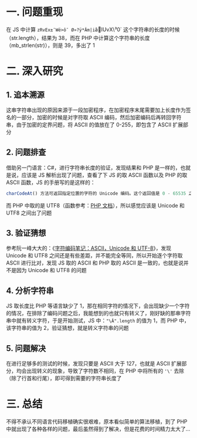 # 一. 问题重现 #
在 JS 中计算 `zRvEx±¯Wë>ô¯ Ø»?ÿ*Âm|i`ãIUvX\³0` 这个字符串的长度的时候（str.length），结果为 38，而在 PHP 中计算这个字符串的长度（mb_strlen(str)），则是 39，多出了 1

# 二. 深入研究 #

## 1. 追本溯源 ##
这串字符串出现的原因来源于一段加密程序，在加密程序末尾需要加上长度作为签名的一部分，加密的时候是对字符取 ASCII 编码，然后加密编码后再转回字符串，由于加密的定界问题，将 ASCII 的值放在了 0-255，即包含了 ASCII 扩展部分

## 2. 问题排查 ##
借助另一门语言：C#，进行字符串长度的验证，发现结果和 PHP 是一样的，也就是说，应该是 JS 解析出现了问题，查看了下 JS 的取 ASCII 函数以及 PHP 的取 ASCII 函数，JS 的手册写的是这样的：
```js
charCodeAt() 方法可返回指定位置的字符的 Unicode 编码。这个返回值是 0 - 65535 之间的整数。
```
而 PHP 中取的是 UTF8（函数参考：[PHP 文档](http://php.net/manual/zh/function.ord.php#109812)），所以感觉应该是 Unicode 和 UTF8 之间出了问题

## 3. 验证猜想 ##
参考阮一峰大大的：《[字符编码笔记：ASCII，Unicode 和 UTF-8](http://www.ruanyifeng.com/blog/2007/10/ascii_unicode_and_utf-8.html)》，发现 Unicode 和 UTF8 之间还是有些差距，并不能完全等同，所以开始逐个字符取 ASCII 进行比对，发现 JS 取的 ASCII 和 PHP 取的 ASCII 是一致的，也就是说并不是因为 Unicode 和 UTF8 的问题

## 4. 分析字符串 ##
JS 取长度比 PHP 等语言缺少了 1，那在相同字符的情况下，会出现缺少一个字符的情况，在排除了编码问题之后，我能想到的也就只有转义了，刚好缺的那串字符串中就有转义字符，于是开始测试，JS 中：`"\Â".length` 的值为 1，而 PHP 中，该字符串的值为 2，验证猜想，就是转义字符串的问题

## 5. 问题解决 ##
在进行足够多的测试的时候，发现只要是 ASCII 大于 127，也就是 ASCII 扩展部分，均会出现转义的现象，导致了字符数不相同，在 PHP 中将所有的 `'\'` 去除（除了行首和行尾），即可得到需要的字符串长度了

# 三. 总结 #
不得不承认不同语言代码移植确实很艰难，原本看似简单的算法移植，到了 PHP 中就出现了各种各样的问题，最后虽然得到了解决，但是花费的时间精力太大了...